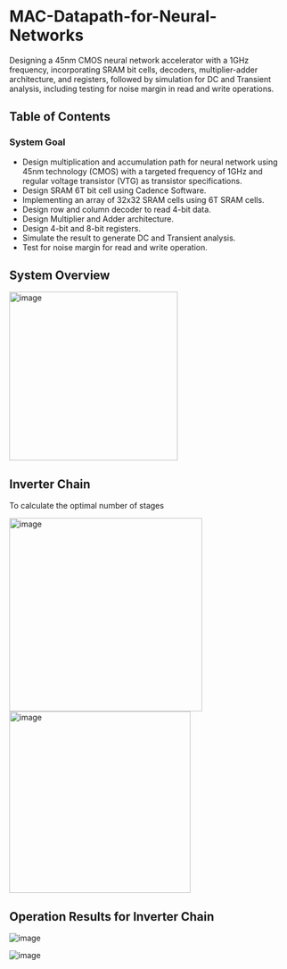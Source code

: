 # MAC-Datapath-for-Neural-Networks

Designing a 45nm CMOS neural network accelerator with a 1GHz frequency, incorporating SRAM bit cells, decoders, multiplier-adder architecture, and registers, followed by simulation for DC and Transient analysis, including testing for noise margin in read and write operations.

## Table of Contents

### System Goal 
- Design multiplication and accumulation path for neural network using 45nm technology (CMOS) with a targeted frequency of 1GHz and regular voltage transistor (VTG) as transistor specifications.
- Design SRAM 6T bit cell using Cadence Software.
- Implementing an array of 32x32 SRAM cells using 6T SRAM cells.
- Design row and column decoder to read 4-bit data.
- Design Multiplier and Adder architecture.
- Design 4-bit and 8-bit registers.
- Simulate the result to generate DC and Transient analysis.
- Test for noise margin for read and write operation.

## System Overview
<img width="302" alt="image" src="https://github.com/akhilnvs/MAC-Datapath-for-Neural-Networks-/assets/74815494/1042a59a-1913-4c86-a2ad-9e8e61c8df13">


## Inverter Chain 
To calculate the optimal number of stages

<img width="346" alt="image" src="https://github.com/akhilnvs/MAC-Datapath-for-Neural-Networks-/assets/74815494/6b28f507-e816-404f-9c4f-1f50623ffb20">  <img width="325" alt="image" src="https://github.com/akhilnvs/MAC-Datapath-for-Neural-Networks-/assets/74815494/0063b1ab-7e1d-4c02-bb5b-e2f6e2b9ef7d">


## Operation Results for Inverter Chain
![image](https://github.com/akhilnvs/MAC-Datapath-for-Neural-Networks-/assets/74815494/3fa57dce-324a-4790-acb5-d3c35304b12f)


![image](https://github.com/akhilnvs/MAC-Datapath-for-Neural-Networks-/assets/74815494/9861138f-3a9f-471e-aa28-fa9de906d3e6)
